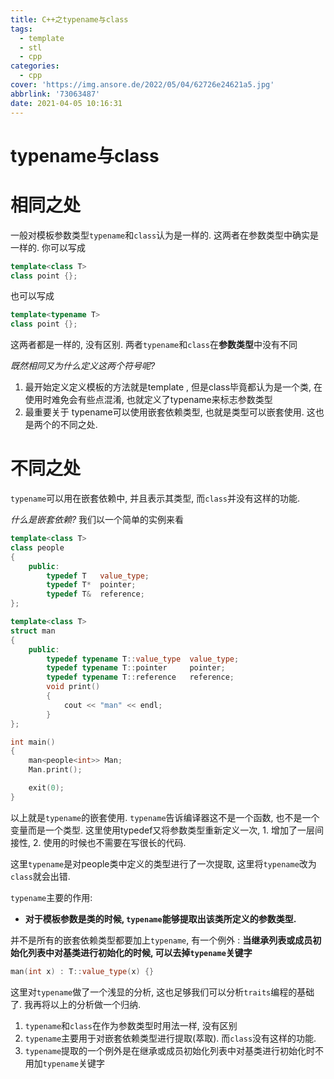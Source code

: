 ```yaml
---
title: C++之typename与class
tags:
  - template
  - stl
  - cpp
categories:
  - cpp
cover: 'https://img.ansore.de/2022/05/04/62726e24621a5.jpg'
abbrlink: '73063487'
date: 2021-04-05 10:16:31
---
```


# typename与class

# 相同之处

一般对模板参数类型`typename`和`class`认为是一样的. 这两者在参数类型中确实是一样的. 你可以写成

```cpp
template<class T> 
class point {};
```

也可以写成

```cpp
template<typename T>
class point {};
```

这两者都是一样的, 没有区别. 两者`typename`和`class`在**参数类型**中没有不同

*既然相同又为什么定义这两个符号呢?*

1. 最开始定义定义模板的方法就是template<class T> , 但是class毕竟都认为是一个类, 在使用时难免会有些点混淆, 也就定义了typename来标志参数类型
2. 最重要关于 typename可以使用嵌套依赖类型, 也就是类型可以嵌套使用. 这也是两个的不同之处.

# 不同之处

`typename`可以用在嵌套依赖中, 并且表示其类型, 而`class`并没有这样的功能.

*什么是嵌套依赖?* 我们以一个简单的实例来看

```cpp
template<class T>
class people
{
	public:
		typedef T	value_type;
		typedef T*	pointer;
		typedef T&	reference;
};

template<class T>
struct man 
{
	public:
		typedef typename T::value_type	value_type;
		typedef typename T::pointer		pointer;
		typedef typename T::reference	reference;
		void print()
		{
			cout << "man" << endl;
		}
};

int main()
{
	man<people<int>> Man;
	Man.print();

	exit(0);
}
```

以上就是`typename`的嵌套使用. `typename`告诉编译器这不是一个函数, 也不是一个变量而是一个类型. 这里使用typedef又将参数类型重新定义一次, 1. 增加了一层间接性, 2. 使用的时候也不需要在写很长的代码.

这里`typename`是对people类中定义的类型进行了一次提取, 这里将`typename`改为`class`就会出错.

`typename`主要的作用:

- **对于模板参数是类的时候, `typename`能够提取出该类所定义的参数类型.**

并不是所有的嵌套依赖类型都要加上`typename`, 有一个例外 : **当继承列表或成员初始化列表中对基类进行初始化的时候, 可以去掉`typename`关键字**

```cpp
man(int x) : T::value_type(x) {}
```

这里对`typename`做了一个浅显的分析, 这也足够我们可以分析`traits`编程的基础了. 我再将以上的分析做一个归纳.

1. `typename`和`class`在作为参数类型时用法一样, 没有区别
2. `typename`主要用于对嵌套依赖类型进行提取(萃取). 而`class`没有这样的功能.
3. `typename`提取的一个例外是在继承或成员初始化列表中对基类进行初始化时不用加`typename`关键字
